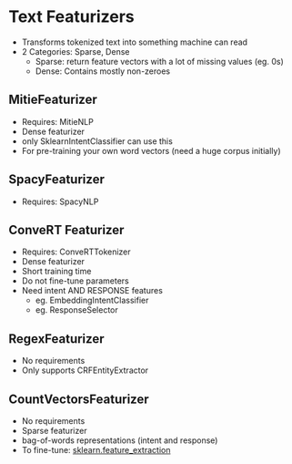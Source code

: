 # Text Featurizers
- Transforms tokenized text into something machine can read
- 2 Categories: Sparse, Dense
  - Sparse: return feature vectors with a lot of missing values (eg. 0s)
  - Dense: Contains mostly non-zeroes

## MitieFeaturizer
- Requires: MitieNLP
- Dense featurizer
- only SklearnIntentClassifier can use this
- For pre-training your own word vectors (need a huge corpus initially)

## SpacyFeaturizer
- Requires: SpacyNLP

## ConveRT Featurizer
- Requires: ConveRTTokenizer
- Dense featurizer
- Short training time
- Do not fine-tune parameters
- Need intent AND RESPONSE features
  - eg. EmbeddingIntentClassifier
  - eg. ResponseSelector

## RegexFeaturizer
- No requirements
- Only supports CRFEntityExtractor

## CountVectorsFeaturizer
- No requirements
- Sparse featurizer
- bag-of-words representations (intent and response)
- To fine-tune: [sklearn.feature_extraction](https://scikit-learn.org/stable/modules/generated/sklearn.feature_extraction.text.CountVectorizer.html)